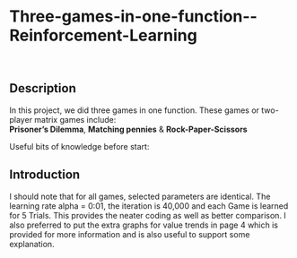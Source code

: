 # Three-games-in-one-function--Reinforcement-Learning
<br />

## Description

In this project, we did three games in one function. These games or two-player matrix games include: <br /> **Prisoner’s Dilemma**, **Matching pennies** & **Rock-Paper-Scissors** <br />

Useful bits of knowledge before start:
<br /> 

## Introduction 

I should note that for all games, selected parameters are identical. The learning rate alpha = 0:01, the iteration is 40,000 and each Game is learned for 5 Trials. This provides the neater coding as well as better comparison. I also preferred to put the extra graphs for value trends in page 4 which is provided for more information and
is also useful to support some explanation. 


